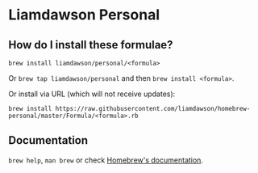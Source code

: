# Liamdawson Personal

## How do I install these formulae?
`brew install liamdawson/personal/<formula>`

Or `brew tap liamdawson/personal` and then `brew install <formula>`.

Or install via URL (which will not receive updates):

```
brew install https://raw.githubusercontent.com/liamdawson/homebrew-personal/master/Formula/<formula>.rb
```

## Documentation
`brew help`, `man brew` or check [Homebrew's documentation](https://docs.brew.sh).

